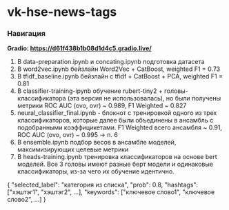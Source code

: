 # vk-hse-news-tags
### Навигация
**Gradio: https://d61f438b1b08d1d4c5.gradio.live/**
1. В data-preparation.ipynb и concating.ipynb подготовка датасета
2. В word2vec.ipynb бейзлайн Word2Vec + CatBoost, weighted F1 = 0.73
3. В tfidf_baseline.ipynb бейзлайн с tfidf + CatBoost + PCA, weighted F1 = 0.81
4. В classifier-training-ipynb обучение rubert-tiny2 + головы-классификатора (эта версия не использовалась), но были получены метрики ROC AUC (ovo, ovr) ~ 0.989, F1 Weighted ~ 0.827
5. neural_classifier_final.ipynb - блокнот с тренировкой одного из трех классификаторов, которые далее были объединены в ансамбль с подобранными коэффицикетами. F1 Weighted всего ансамбля ~ 0.91, ROC AUC (ovo, ovr) ~ 0.995 -> п. 6
6. В ensemble.ipynb подбор весов в ансамбле моделей, максимизирующих целевые метрики
7. В heads-training.ipynb тренировка классификаторов на основе bert моделей. Все 3 головы имеют разные берт модели и одинаковые классификаторы, из-за чего их обучение идентично.


{            "selected_label": "категория из списка",
            "prob": 0.8,            "hashtags": ["хэштэг1", "хэштэг2", ...], 
            "keywords": ["ключевое слово1", "ключевое слово2", ...]            }

